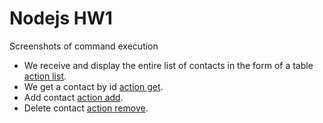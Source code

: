 # Nodejs HW1

Screenshots of command execution

- We receive and display the entire list of contacts in the form of a table
  [action list](https://ibb.co/2YjN1wS).
- We get a contact by id [action get](https://ibb.co/KW7Dh4B).
- Add contact [action add](https://ibb.co/ZmCWtc7).
- Delete contact [action remove](https://ibb.co/zRpq89X).

